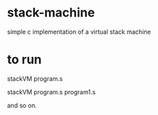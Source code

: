 # stack-machine
simple c implementation of a virtual stack machine

# to run

stackVM program.s

stackVM program.s program1.s

and so on.
